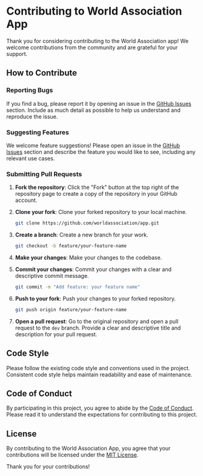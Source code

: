 # Contributing to World Association App

Thank you for considering contributing to the World Association app! We welcome contributions from the community and are grateful for your support.

## How to Contribute

### Reporting Bugs

If you find a bug, please report it by opening an issue in the [GitHub Issues](https://github.com/worldassociation/app/issues) section. Include as much detail as possible to help us understand and reproduce the issue.

### Suggesting Features

We welcome feature suggestions! Please open an issue in the [GitHub Issues](https://github.com/worldassociation/app/issues) section and describe the feature you would like to see, including any relevant use cases.

### Submitting Pull Requests

1. **Fork the repository**: Click the "Fork" button at the top right of the repository page to create a copy of the repository in your GitHub account.

2. **Clone your fork**: Clone your forked repository to your local machine.

   ```sh
   git clone https://github.com/worldassociation/app.git
   ```

3. **Create a branch**: Create a new branch for your work.

   ```sh
   git checkout -b feature/your-feature-name
   ```

4. **Make your changes**: Make your changes to the codebase.

5. **Commit your changes**: Commit your changes with a clear and descriptive commit message.

   ```sh
   git commit -m "Add feature: your feature name"
   ```

6. **Push to your fork**: Push your changes to your forked repository.

   ```sh
   git push origin feature/your-feature-name
   ```

7. **Open a pull request**: Go to the original repository and open a pull request to the `dev` branch. Provide a clear and descriptive title and description for your pull request.

## Code Style

Please follow the existing code style and conventions used in the project. Consistent code style helps maintain readability and ease of maintenance.

## Code of Conduct

By participating in this project, you agree to abide by the [Code of Conduct](CODE_OF_CONDUCT.md). Please read it to understand the expectations for contributing to this project.

## License

By contributing to the World Association App, you agree that your contributions will be licensed under the [MIT License](LICENSE).

Thank you for your contributions!
